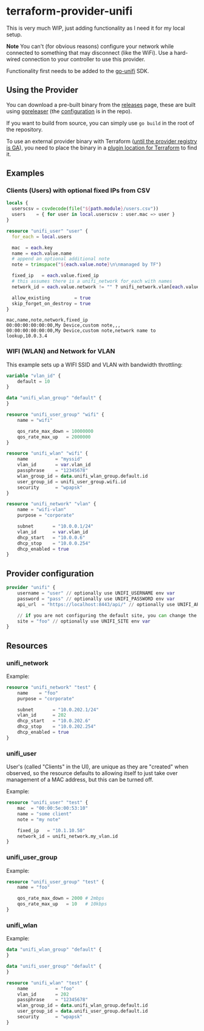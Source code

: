 # terraform-provider-unifi

This is very much WIP, just adding functionality as I need it for my local setup.

**Note** You can't (for obvious reasons) configure your network while connected to something that may disconnect (like the WiFi). Use a hard-wired connection to your controller to use this provider.

Functionality first needs to be added to the [go-unifi](https://github.com/paultyng/go-unifi) SDK.

## Using the Provider

You can download a pre-built binary from the [releases](https://github.com/paultyng/terraform-provider-unifi/releases) page, these are built using [goreleaser](https://goreleaser.com/) (the [configuration](.goreleaser.yml) is in the repo).

If you want to build from source, you can simply use `go build` in the root of the repository.

To use an external provider binary with Terraform ([until the provider registry is GA](https://www.hashicorp.com/blog/announcing-providers-in-the-new-terraform-registry/)), you need to place the binary in a [plugin location for Terraform](https://www.terraform.io/docs/configuration/providers.html#third-party-plugins) to find it.

## Examples

### Clients (Users) with optional fixed IPs from CSV

```terraform
locals {
  userscsv = csvdecode(file("${path.module}/users.csv"))
  users    = { for user in local.userscsv : user.mac => user }
}

resource "unifi_user" "user" {
  for_each = local.users

  mac  = each.key
  name = each.value.name
  # append an optional additional note
  note = trimspace("${each.value.note}\n\nmanaged by TF")

  fixed_ip   = each.value.fixed_ip
  # this assumes there is a unifi_network for_each with names
  network_id = each.value.network != "" ? unifi_network.vlan[each.value.network].id : ""

  allow_existing         = true
  skip_forget_on_destroy = true
}
```

```csv
mac,name,note,network,fixed_ip
00:00:00:00:00:00,My Device,custom note,,,
00:00:00:00:00:00,My Device,custom note,network name to lookup,10.0.3.4
```

### WIFI (WLAN) and Network for VLAN

This example sets up a WIFI SSID and VLAN with bandwidth throttling:

```terraform
variable "vlan_id" {
	default = 10
}

data "unifi_wlan_group" "default" {
}

resource "unifi_user_group" "wifi" {
	name = "wifi"

	qos_rate_max_down = 10000000
	qos_rate_max_up   = 2000000
}

resource "unifi_wlan" "wifi" {
	name          = "myssid"
	vlan_id       = var.vlan_id
	passphrase    = "12345678"
	wlan_group_id = data.unifi_wlan_group.default.id
	user_group_id = unifi_user_group.wifi.id
	security      = "wpapsk"
}

resource "unifi_network" "vlan" {
	name = "wifi-vlan"
	purpose = "corporate"

	subnet       = "10.0.0.1/24"
	vlan_id      = var.vlan_id
	dhcp_start   = "10.0.0.6"
	dhcp_stop    = "10.0.0.254"
	dhcp_enabled = true
}
```

## Provider configuration

```terraform
provider "unifi" {
	username = "user" // optionally use UNIFI_USERNAME env var
	password = "pass" // optionally use UNIFI_PASSWORD env var
	api_url  = "https://localhost:8443/api/" // optionally use UNIFI_API env var

	// if you are not configuring the default site, you can change the site
	site = "foo" // optionally use UNIFI_SITE env var
}
```

## Resources

### unifi_network

Example:

```terraform
resource "unifi_network" "test" {
	name    = "foo"
	purpose = "corporate"

	subnet       = "10.0.202.1/24"
	vlan_id      = 202
	dhcp_start   = "10.0.202.6"
	dhcp_stop    = "10.0.202.254"
	dhcp_enabled = true
}
```

### unifi_user

User's (called "Clients" in the UI), are unique as they are "created" when observed, so the resource defaults to allowing itself to just take over management of a MAC address, but this can be turned off.

Example:

```terraform
resource "unifi_user" "test" {
	mac  = "00:00:5e:00:53:10"
	name = "some client"
	note = "my note"

	fixed_ip   = "10.1.10.50"
	network_id = unifi_network.my_vlan.id
}
```

### unifi_user_group

Example:

```terraform
resource "unifi_user_group" "test" {
	name = "foo"

	qos_rate_max_down = 2000 # 2mbps
	qos_rate_max_up   = 10   # 10kbps
}
```

### unifi_wlan

Example:

```terraform
data "unifi_wlan_group" "default" {
}

data "unifi_user_group" "default" {
}

resource "unifi_wlan" "test" {
	name          = "foo"
	vlan_id       = 202
	passphrase    = "12345678"
	wlan_group_id = data.unifi_wlan_group.default.id
	user_group_id = data.unifi_user_group.default.id
	security      = "wpapsk"
}
```
